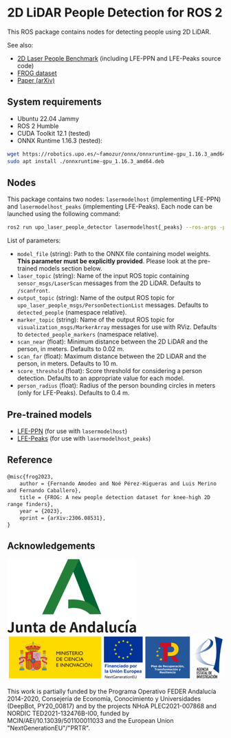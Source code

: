 # 2D LiDAR People Detection for ROS 2

This ROS package contains nodes for detecting people using 2D LiDAR.

See also:

- [2D Laser People Benchmark](https://github.com/robotics-upo/2DLaserPeopleBenchmark) (including LFE-PPN and LFE-Peaks source code)
- [FROG dataset](https://robotics.upo.es/datasets/frog/laser2d_people/)
- [Paper (arXiv)](https://arxiv.org/abs/2306.08531)

## System requirements

- Ubuntu 22.04 Jammy
- ROS 2 Humble
- CUDA Toolkit 12.1 (tested)
- ONNX Runtime 1.16.3 (tested):

```bash
wget https://robotics.upo.es/~famozur/onnx/onnxruntime-gpu_1.16.3_amd64.deb
sudo apt install ./onnxruntime-gpu_1.16.3_amd64.deb
```

## Nodes

This package contains two nodes: `lasermodelhost` (implementing LFE-PPN) and `lasermodelhost_peaks` (implementing LFE-Peaks).
Each node can be launched using the following command:

```bash
ros2 run upo_laser_people_detector lasermodelhost{_peaks} --ros-args -p model_file:=some_model.onnx -p other_param:=value ...
```

List of parameters:

- `model_file` (string): Path to the ONNX file containing model weights. **This parameter must be explicitly provided**. Please look at the pre-trained models section below.
- `laser_topic` (string): Name of the input ROS topic containing `sensor_msgs/LaserScan` messages from the 2D LiDAR. Defaults to `/scanfront`.
- `output_topic` (string): Name of the output ROS topic for `upo_laser_people_msgs/PersonDetectionList` messages. Defaults to `detected_people` (namespace relative).
- `marker_topic` (string): Name of the output ROS topic for `visualization_msgs/MarkerArray` messages for use with RViz. Defaults to `detected_people_markers` (namespace relative).
- `scan_near` (float): Minimum distance between the 2D LiDAR and the person, in meters. Defaults to 0.02 m.
- `scan_far` (float): Maximum distance between the 2D LiDAR and the person, in meters. Defaults to 10 m.
- `score_threshold` (float): Score threshold for considering a person detection. Defaults to an appropriate value for each model.
- `person_radius` (float): Radius of the person bounding circles in meters (only for LFE-Peaks). Defaults to 0.4 m.

## Pre-trained models

- [LFE-PPN](https://robotics.upo.es/~famozur/onnx/LFE-PPN.onnx) (for use with `lasermodelhost`)
- [LFE-Peaks](https://robotics.upo.es/~famozur/onnx/LFE-Peaks.onnx) (for use with `lasermodelhost_peaks`)

## Reference

```
@misc{frog2023,
	author = {Fernando Amodeo and Noé Pérez-Higueras and Luis Merino and Fernando Caballero},
	title = {FROG: A new people detection dataset for knee-high 2D range finders},
	year = {2023},
	eprint = {arXiv:2306.08531},
}
```

## Acknowledgements

![](logos/junta-and.png) ![](logos/minci.png)

This work is partially funded by the Programa Operativo FEDER Andalucía 2014-2020,
Consejería de Economía, Conocimiento y Universidades (DeepBot, PY20_00817) and by
the projects NHoA PLEC2021-007868 and NORDIC TED2021-132476B-I00,
funded by MCIN/AEI/10.13039/501100011033 and the European Union
"NextGenerationEU"/"PRTR".
